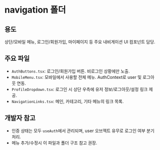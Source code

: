 
# navigation 폴더

## 용도
상단/모바일 메뉴, 로그인/회원가입, 마이페이지 등 주요 내비게이션 UI 컴포넌트 담당.

## 주요 파일
- `AuthButtons.tsx`: 로그인/회원가입 버튼. 비로그인 상황에만 노출.
- `MobileMenu.tsx`: 모바일에서 사용할 전체 메뉴. AuthContext로 user 및 로그아웃 연동.
- `ProfileDropdown.tsx`: 로그인 시 상단 우측에 유저 정보/로그아웃/설정 링크 제공.
- `NavigationLinks.tsx`: 메인, 카테고리, 기타 메뉴의 링크 목록.

## 개발자 참고
- 인증 상태는 모두 `useAuth`에서 관리되며, user 오브젝트 유무로 로그인 여부 분기 처리.
- 메뉴 추가/수정시 이 파일과 폴더 구조 참고 권장.
